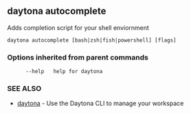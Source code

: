 ## daytona autocomplete

Adds completion script for your shell enviornment

```
daytona autocomplete [bash|zsh|fish|powershell] [flags]
```

### Options inherited from parent commands

```
      --help   help for daytona
```

### SEE ALSO

* [daytona](daytona.md)	 - Use the Daytona CLI to manage your workspace

